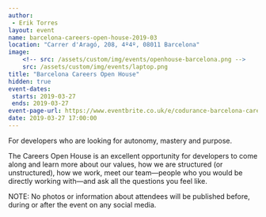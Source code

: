 ```yaml
---
author: 
 - Erik Torres
layout: event
name: barcelona-careers-open-house-2019-03
location: "Carrer d'Aragó, 208, 4º4º, 08011 Barcelona"
image:
    <!-- src: /assets/custom/img/events/openhouse-barcelona.png -->
    src: /assets/custom/img/events/laptop.png
title: "Barcelona Careers Open House"
hidden: true
event-dates: 
 starts: 2019-03-27
 ends: 2019-03-27
event-page-url: https://www.eventbrite.co.uk/e/codurance-barcelona-career-open-house-tickets-58113316494
date: 2019-03-27 17:00:00
---
```


For developers who are looking for autonomy, mastery and purpose.

The Careers Open House is an excellent opportunity for developers to come along and learn more about our values, how we are structured (or unstructured), how we work, meet our team—people who you would be directly working with—and ask all the questions you feel like.

NOTE: No photos or information about attendees will be published before, during or after the event on any social media.
